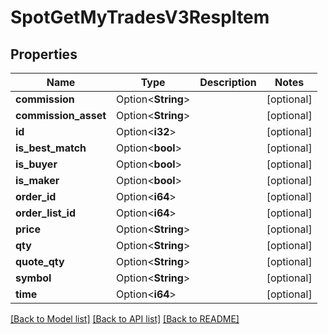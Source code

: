 # SpotGetMyTradesV3RespItem

## Properties

Name | Type | Description | Notes
------------ | ------------- | ------------- | -------------
**commission** | Option<**String**> |  | [optional]
**commission_asset** | Option<**String**> |  | [optional]
**id** | Option<**i32**> |  | [optional]
**is_best_match** | Option<**bool**> |  | [optional]
**is_buyer** | Option<**bool**> |  | [optional]
**is_maker** | Option<**bool**> |  | [optional]
**order_id** | Option<**i64**> |  | [optional]
**order_list_id** | Option<**i64**> |  | [optional]
**price** | Option<**String**> |  | [optional]
**qty** | Option<**String**> |  | [optional]
**quote_qty** | Option<**String**> |  | [optional]
**symbol** | Option<**String**> |  | [optional]
**time** | Option<**i64**> |  | [optional]

[[Back to Model list]](../README.md#documentation-for-models) [[Back to API list]](../README.md#documentation-for-api-endpoints) [[Back to README]](../README.md)


